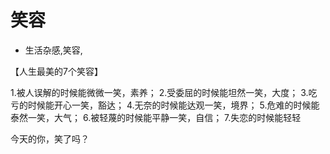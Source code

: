 # 笑容
- 生活杂感,笑容,

【人生最美的7个笑容】

1.被人误解的时候能微微一笑，素养；
2.受委屈的时候能坦然一笑，大度；
3.吃亏的时候能开心一笑，豁达；
4.无奈的时候能达观一笑，境界；
5.危难的时候能泰然一笑，大气；
6.被轻蔑的时候能平静一笑，自信；
7.失恋的时候能轻轻


今天的你，笑了吗？